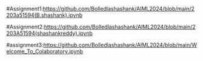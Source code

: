 #Assignment1:https://github.com/Bolledlashashank/AIML2024/blob/main/2203a51594(B.shashank).ipynb

#Assignment2:https://github.com/Bolledlashashank/AIML2024/blob/main/2203A51594(shashankreddy).ipynb

#assignment3:https://github.com/Bolledlashashank/AIML2024/blob/main/Welcome_To_Colaboratory.ipynb
